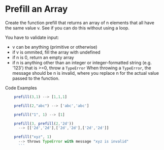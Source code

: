 # Prefill an Array

Create the function prefill that returns an array of n elements that all have the same value v. See if you can do this without using a loop.

You have to validate input:

- v can be anything (primitive or otherwise)
- if v is ommited, fill the array with undefined
- if n is 0, return an empty array
- if n is anything other than an integer or integer-formatted string (e.g. '123') that is >=0, throw a `TypeError`
  When throwing a `TypeError`, the message should be n is invalid, where you replace n for the actual value passed to the function.

Code Examples

````javascript
    prefill(3,1) --> [1,1,1]

    prefill(2,"abc") --> ['abc','abc']

    prefill("1", 1) --> [1]

    prefill(3, prefill(2,'2d'))
      --> [['2d','2d'],['2d','2d'],['2d','2d']]

    prefill("xyz", 1)
      --> throws TypeError with message "xyz is invalid"
      ```
````
